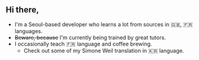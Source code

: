 ## Hi there,
* I'm a Seoul-based developer who learns a lot from sources in 🇬🇧, 🇫🇷 languages.
* ~~Beware, because~~ I'm currently being trained by great tutors.
* I occasionally teach 🇫🇷 language and coffee brewing.
  * Check out some of my Simone Weil translation in 🇰🇷 language.